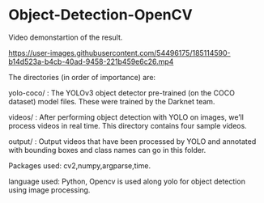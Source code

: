 # Object-Detection-OpenCV
Video demonstartion of the result.

https://user-images.githubusercontent.com/54496175/185114590-b14d523a-b4cb-40ad-9458-221b459e6c26.mp4 

The directories (in order of importance) are:

yolo-coco/ : The YOLOv3 object detector pre-trained (on the COCO dataset) model files. These were trained by the Darknet team.

videos/ : After performing object detection with YOLO on images, we’ll process videos in real time. This directory contains four sample videos.

output/ : Output videos that have been processed by YOLO and annotated with bounding boxes and class names can go in this folder.

Packages used: cv2,numpy,argparse,time. 

language used: Python, Opencv is used along yolo for object detection using image processing.



